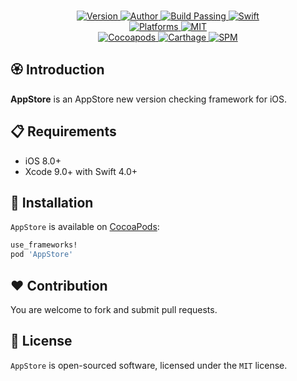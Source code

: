 
<p align="center">
  <!-- <img src="./Assets/AppStore.png" alt="AppStore"> -->
  <br/><a href="https://cocoapods.org/pods/AppStore">
  <img alt="Version" src="https://img.shields.io/badge/version-1.0.0-brightgreen.svg">
  <img alt="Author" src="https://img.shields.io/badge/author-Meniny-blue.svg">
  <img alt="Build Passing" src="https://img.shields.io/badge/build-passing-brightgreen.svg">
  <img alt="Swift" src="https://img.shields.io/badge/swift-4.0%2B-orange.svg">
  <br/>
  <img alt="Platforms" src="https://img.shields.io/badge/platform-iOS-lightgrey.svg">
  <img alt="MIT" src="https://img.shields.io/badge/license-MIT-blue.svg">
  <br/>
  <img alt="Cocoapods" src="https://img.shields.io/badge/cocoapods-compatible-brightgreen.svg">
  <img alt="Carthage" src="https://img.shields.io/badge/carthage-working%20on-red.svg">
  <img alt="SPM" src="https://img.shields.io/badge/swift%20package%20manager-compatible-brightgreen.svg">
  </a>
</p>

## 🏵 Introduction

**AppStore** is an AppStore new version checking framework for iOS.

## 📋 Requirements

- iOS 8.0+
- Xcode 9.0+ with Swift 4.0+

## 📲 Installation

`AppStore` is available on [CocoaPods](https://cocoapods.org):

```ruby
use_frameworks!
pod 'AppStore'
```

## ❤️ Contribution

You are welcome to fork and submit pull requests.

## 🔖 License

`AppStore` is open-sourced software, licensed under the `MIT` license.
